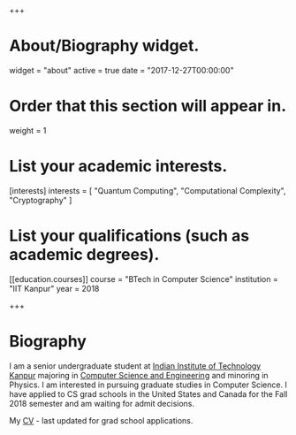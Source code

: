 +++
# About/Biography widget.
widget = "about"
active = true
date = "2017-12-27T00:00:00"

# Order that this section will appear in.
weight = 1

# List your academic interests.
[interests]
  interests = [
    "Quantum Computing",
    "Computational Complexity",
    "Cryptography"
  ]

# List your qualifications (such as academic degrees).
[[education.courses]]
  course = "BTech in Computer Science"
  institution = "IIT Kanpur"
  year = 2018
 
+++

# Biography

I am a senior undergraduate student at [Indian Institute of Technology Kanpur](http://iitk.ac.in) majoring in [Computer Science and Engineering](https://cse.iitk.ac.in) and minoring in Physics. I am interested in pursuing graduate studies in Computer Science. I have applied to CS grad schools in the United States and Canada for the Fall 2018 semester and am waiting for admit decisions.

My [CV](http://aravindreddy.org/CV.pdf) - last updated for grad school applications.

